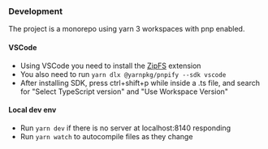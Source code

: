 
### Development

The project is a monorepo using yarn 3 workspaces with pnp enabled. 

#### VSCode

- Using VSCode you need to install the [ZipFS](https://marketplace.visualstudio.com/items?itemName=arcanis.vscode-zipfs) extension
- You also need to run `yarn dlx @yarnpkg/pnpify --sdk vscode`
- After installing SDK, press ctrl+shift+p while inside a .ts file, and search for "Select TypeScript version" and "Use Workspace Version"

#### Local dev env

- Run `yarn dev` if there is no server at localhost:8140 responding
- Run `yarn watch` to autocompile files as they change
